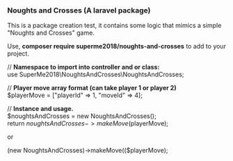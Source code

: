 <h3> Noughts and Crosses (A laravel package)</h3>

<p>
  This is a package creation test, it contains some logic that mimics a simple "Noughts and Crosses" game.
</p>

<p>

Use, <strong>composer require superme2018/noughts-and-crosses</strong> to add to your project.

</p>

<p>

// <strong>Namespace to import into controller and or class:</strong> <br>
use SuperMe2018\NoughtsAndCrosses\NoughtsAndCrosses;

// <strong>Player move array format (can take player 1 or player 2)</strong> <br>
$playerMove = ["playerId" => 1, "moveId" => 4];

// <strong>Instance and usage.</strong><br>
$noughtsAndCrosses = new NoughtsAndCrosses();<br>
return $noughtsAndCrosses->makeMove($playerMove);

or  

(new NoughtsAndCrosses)->makeMove(($playerMove);  

</p>

  
